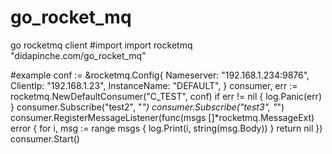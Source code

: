 # go_rocket_mq
go rocketmq client
#import
import rocketmq "didapinche.com/go_rocket_mq"

#example
	conf := &rocketmq.Config{
		Nameserver:   "192.168.1.234:9876",
		ClientIp:     "192.168.1.23",
		InstanceName: "DEFAULT",
	}
	consumer, err := rocketmq.NewDefaultConsumer("C_TEST", conf)
	if err != nil {
		log.Panic(err)
	}
	consumer.Subscribe("test2", "*")
	consumer.Subscribe("test3", "*")
	consumer.RegisterMessageListener(func(msgs []*rocketmq.MessageExt) error {
		for i, msg := range msgs {
			log.Print(i, string(msg.Body))
		}
		return nil
	})
	consumer.Start()
